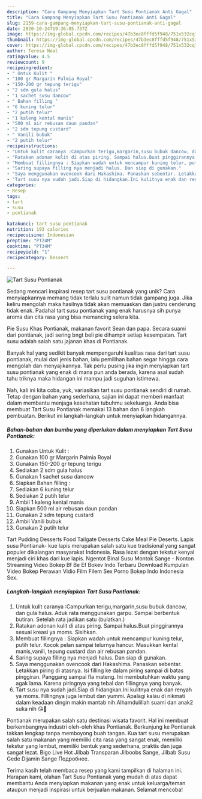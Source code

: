 ```yaml
---
description: "Cara Gampang Menyiapkan Tart Susu Pontianak Anti Gagal"
title: "Cara Gampang Menyiapkan Tart Susu Pontianak Anti Gagal"
slug: 2159-cara-gampang-menyiapkan-tart-susu-pontianak-anti-gagal
date: 2020-10-24T19:36:05.737Z
image: https://img-global.cpcdn.com/recipes/47b3ec8fffd5f948/751x532cq70/tart-susu-pontianak-foto-resep-utama.jpg
thumbnail: https://img-global.cpcdn.com/recipes/47b3ec8fffd5f948/751x532cq70/tart-susu-pontianak-foto-resep-utama.jpg
cover: https://img-global.cpcdn.com/recipes/47b3ec8fffd5f948/751x532cq70/tart-susu-pontianak-foto-resep-utama.jpg
author: Teresa Neal
ratingvalue: 4.5
reviewcount: 9
recipeingredient:
- " Untuk Kulit "
- "100 gr Margarin Palmia Royal"
- "150-200 gr tepung terigu"
- "2 sdm gula halus"
- "1 sachet susu dancow"
- " Bahan filling "
- "6 kuning telur"
- "2 putih telur"
- "1 kaleng kental manis"
- "500 ml air rebusan daun pandan"
- "2 sdm tepung custard"
- " Vanili bubuk"
- "2 putih telur"
recipeinstructions:
- "Untuk kulit caranya :Campurkan terigu,margarin,susu bubuk dancow, dan gula halus. Aduk rata menggunakan garpu. Sampai berbentuk butiran. Setelah rata jadikan satu (bulatkan.)"
- "Ratakan adonan kulit di atas piring. Sampai halus.Buat pinggirannya sesuai kreasi ya moms. Sisihkan."
- "Membuat fillingnya : Siapkan wadah untuk mencampur kuning telur, putih telur. Kocok pelan sampai telurnya hancur. Masukkan kental manis,vanili, tepung custard dan air rebusan pandan."
- "Saring supaya filling nya menjadi halus. Dan siap di gunakan."
- "Saya menggunakan ovencook dari Hakashima. Panaskan sebentar. Letakkan piring di atasnya. Isi filling ke dalam piring sampai di batas pinggiran. Panggang sampai fla mateng. Ini membutuhkan waktu yang agak lama. Karena piringnya yang tebal dan fillingnya yang banyak."
- "Tart susu nya sudah jadi.Siap di hidangkan.Ini kulitnya enak dan renyah ya moms. Fillingnya juga lembut dan yummi. Apalagi kalau di nikmati dalam keadaan dingin makin mantab nih.Alhamdulillah suami dan anak2 suka nih 😘💞"
categories:
- Resep
tags:
- tart
- susu
- pontianak

katakunci: tart susu pontianak 
nutrition: 193 calories
recipecuisine: Indonesian
preptime: "PT24M"
cooktime: "PT34M"
recipeyield: "1"
recipecategory: Dessert

---
```



![Tart Susu Pontianak](https://img-global.cpcdn.com/recipes/47b3ec8fffd5f948/751x532cq70/tart-susu-pontianak-foto-resep-utama.jpg)

Sedang mencari inspirasi resep tart susu pontianak yang unik? Cara menyiapkannya memang tidak terlalu sulit namun tidak gampang juga. Jika keliru mengolah maka hasilnya tidak akan memuaskan dan justru cenderung tidak enak. Padahal tart susu pontianak yang enak harusnya sih punya aroma dan cita rasa yang bisa memancing selera kita.

Pie Susu Khas Pontianak, makanan favorit Sean dan papa. Secara suami dari pontianak, jadi sering bngt beli pie dihampir setiap kesempatan. Tart susu adalah salah satu jajanan khas di Pontianak.

Banyak hal yang sedikit banyak mempengaruhi kualitas rasa dari tart susu pontianak, mulai dari jenis bahan, lalu pemilihan bahan segar hingga cara mengolah dan menyajikannya. Tak perlu pusing jika ingin menyiapkan tart susu pontianak yang enak di mana pun anda berada, karena asal sudah tahu triknya maka hidangan ini mampu jadi suguhan istimewa.


Nah, kali ini kita coba, yuk, variasikan tart susu pontianak sendiri di rumah. Tetap dengan bahan yang sederhana, sajian ini dapat memberi manfaat dalam membantu menjaga kesehatan tubuhmu sekeluarga. Anda bisa membuat Tart Susu Pontianak memakai 13 bahan dan 6 langkah pembuatan. Berikut ini langkah-langkah untuk menyiapkan hidangannya.

<!--inarticleads1-->

##### Bahan-bahan dan bumbu yang diperlukan dalam menyiapkan Tart Susu Pontianak:

1. Gunakan  Untuk Kulit :
1. Gunakan 100 gr Margarin Palmia Royal
1. Gunakan 150-200 gr tepung terigu
1. Sediakan 2 sdm gula halus
1. Gunakan 1 sachet susu dancow
1. Siapkan  Bahan filling :
1. Sediakan 6 kuning telur
1. Sediakan 2 putih telur
1. Ambil 1 kaleng kental manis
1. Siapkan 500 ml air rebusan daun pandan
1. Gunakan 2 sdm tepung custard
1. Ambil  Vanili bubuk
1. Gunakan 2 putih telur


Tart Pudding Desserts Food Tailgate Desserts Cake Meal Pie Deserts. Lapis susu Pontianak- kue lapis merupakan salah satu kue tradisional yang sangat populer dikalangan masyarakat Indonesia. Rasa lezat dengan tekstur kenyal menjadi ciri khas dari kue lapis. Ngentot Binal Susu Montok Sange - Nonton Streaming Video Bokep Bf Be Ef Bokev Indo Terbaru Download Kumpulan Video Bokep Perawan Vidio Film Filem Sex Porno Bokep Indo Indonesia Sex. 

<!--inarticleads2-->

##### Langkah-langkah menyiapkan Tart Susu Pontianak:

1. Untuk kulit caranya :Campurkan terigu,margarin,susu bubuk dancow, dan gula halus. Aduk rata menggunakan garpu. Sampai berbentuk butiran. Setelah rata jadikan satu (bulatkan.)
1. Ratakan adonan kulit di atas piring. Sampai halus.Buat pinggirannya sesuai kreasi ya moms. Sisihkan.
1. Membuat fillingnya : Siapkan wadah untuk mencampur kuning telur, putih telur. Kocok pelan sampai telurnya hancur. Masukkan kental manis,vanili, tepung custard dan air rebusan pandan.
1. Saring supaya filling nya menjadi halus. Dan siap di gunakan.
1. Saya menggunakan ovencook dari Hakashima. Panaskan sebentar. Letakkan piring di atasnya. Isi filling ke dalam piring sampai di batas pinggiran. Panggang sampai fla mateng. Ini membutuhkan waktu yang agak lama. Karena piringnya yang tebal dan fillingnya yang banyak.
1. Tart susu nya sudah jadi.Siap di hidangkan.Ini kulitnya enak dan renyah ya moms. Fillingnya juga lembut dan yummi. Apalagi kalau di nikmati dalam keadaan dingin makin mantab nih.Alhamdulillah suami dan anak2 suka nih 😘💞


Pontianak merupakan salah satu destinasi wisata favorit. Hal ini membuat berkembangnya industri oleh-oleh khas Pontianak. Berkunjung ke Pontianak takkan lengkap tanpa memboyong buah tangan. Kua tart susu merupakan salah satu makanan yang memiliki cita rasa yang sangat enak, memiliki tekstur yang lembut, memiliki bentuk yang sederhana, praktis dan juga sangat lezat. Bigo Live Hot Jilbab Transparan Jilboobs Sange, Jilbab Susu Gede Dijamin Sange Подробнее. 

Terima kasih telah membaca resep yang kami tampilkan di halaman ini. Harapan kami, olahan Tart Susu Pontianak yang mudah di atas dapat membantu Anda menyiapkan makanan yang enak untuk keluarga/teman ataupun menjadi inspirasi untuk berjualan makanan. Selamat mencoba!
